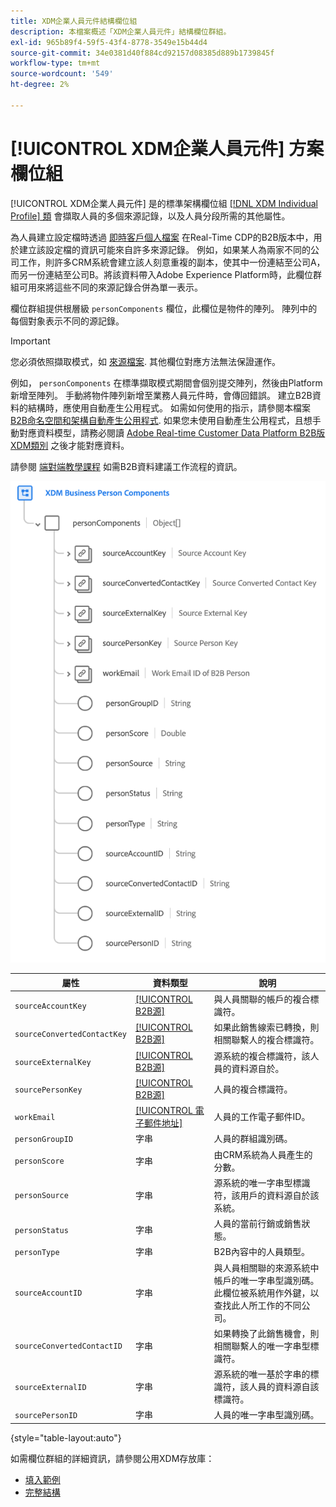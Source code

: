 ```yaml
---
title: XDM企業人員元件結構欄位組
description: 本檔案概述「XDM企業人員元件」結構欄位群組。
exl-id: 965b89f4-59f5-43f4-8778-3549e15b44d4
source-git-commit: 34e0381d40f884cd92157d08385d889b1739845f
workflow-type: tm+mt
source-wordcount: '549'
ht-degree: 2%

---
```


# [!UICONTROL XDM企業人員元件] 方案欄位組

[!UICONTROL XDM企業人員元件] 是的標準架構欄位組 [[!DNL XDM Individual Profile] 類](../../classes/individual-profile.md) 會擷取人員的多個來源記錄，以及人員分段所需的其他屬性。

為人員建立設定檔時透過 [即時客戶個人檔案](../../../profile/home.md) 在Real-Time CDP的B2B版本中，用於建立該設定檔的資訊可能來自許多來源記錄。 例如，如果某人為兩家不同的公司工作，則許多CRM系統會建立該人刻意重複的副本，使其中一份連結至公司A，而另一份連結至公司B。將該資料帶入Adobe Experience Platform時，此欄位群組可用來將這些不同的來源記錄合併為單一表示。

欄位群組提供根層級 `personComponents` 欄位，此欄位是物件的陣列。 陣列中的每個對象表示不同的源記錄。

>[!IMPORTANT]
>
>您必須依照擷取模式，如 [來源檔案](../../../rtcdp/sources/b2b.md). 其他欄位對應方法無法保證運作。
>
>例如， `personComponents` 在標準擷取模式期間會個別提交陣列，然後由Platform新增至陣列。 手動將物件陣列新增至業務人員元件時，會傳回錯誤。
>建立B2B資料的結構時，應使用自動產生公用程式。 如需如何使用的指示，請參閱本檔案 [B2B命名空間和架構自動產生公用程式](../../../sources/connectors/adobe-applications/marketo/marketo-namespaces.md). 如果您未使用自動產生公用程式，且想手動對應資料模型，請務必閱讀 [Adobe Real-time Customer Data Platform B2B版XDM類別](../../../rtcdp/schemas/b2b.md) 之後才能對應資料。
>
>請參閱 [端對端教學課程](../../../rtcdp/b2b-tutorial.md) 如需B2B資料建議工作流程的資訊。

![](../../images/field-groups/business-person-components.png)

| 屬性 | 資料類型 | 說明 |
| --- | --- | --- |
| `sourceAccountKey` | [[!UICONTROL B2B源]](../../data-types/b2b-source.md) | 與人員關聯的帳戶的複合標識符。 |
| `sourceConvertedContactKey` | [[!UICONTROL B2B源]](../../data-types/b2b-source.md) | 如果此銷售線索已轉換，則相關聯繫人的複合標識符。 |
| `sourceExternalKey` | [[!UICONTROL B2B源]](../../data-types/b2b-source.md) | 源系統的複合標識符，該人員的資料源自於。 |
| `sourcePersonKey` | [[!UICONTROL B2B源]](../../data-types/b2b-source.md) | 人員的複合標識符。 |
| `workEmail` | [[!UICONTROL 電子郵件地址]](../../data-types/b2b-source.md) | 人員的工作電子郵件ID。 |
| `personGroupID` | 字串 | 人員的群組識別碼。 |
| `personScore` | 字串 | 由CRM系統為人員產生的分數。 |
| `personSource` | 字串 | 源系統的唯一字串型標識符，該用戶的資料源自於該系統。 |
| `personStatus` | 字串 | 人員的當前行銷或銷售狀態。 |
| `personType` | 字串 | B2B內容中的人員類型。 |
| `sourceAccountID` | 字串 | 與人員相關聯的來源系統中帳戶的唯一字串型識別碼。 此欄位被系統用作外鍵，以查找此人所工作的不同公司。 |
| `sourceConvertedContactID` | 字串 | 如果轉換了此銷售機會，則相關聯繫人的唯一字串型標識符。 |
| `sourceExternalID` | 字串 | 源系統的唯一基於字串的標識符，該人員的資料源自該標識符。 |
| `sourcePersonID` | 字串 | 人員的唯一字串型識別碼。 |

{style="table-layout:auto"}

如需欄位群組的詳細資訊，請參閱公用XDM存放庫：

* [填入範例](https://github.com/adobe/xdm/blob/master/components/fieldgroups/profile/b2b-person-components.example.1.json)
* [完整結構](https://github.com/adobe/xdm/blob/master/components/fieldgroups/profile/b2b-person-components.schema.json)
